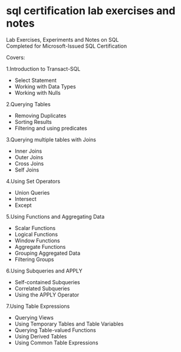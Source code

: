 # sql certification lab exercises and notes

Lab Exercises, Experiments and Notes on SQL <br>
Completed for Microsoft-Issued SQL Certification

Covers:

1.Introduction to Transact-SQL
  * Select Statement
  * Working with Data Types
  * Working with Nulls

2.Querying Tables
  * Removing Duplicates
  * Sorting Results
  * Filtering and using predicates

3.Querying multiple tables with Joins
  * Inner Joins
  * Outer Joins
  * Cross Joins
  * Self Joins

4.Using Set Operators
  * Union Queries
  * Intersect
  * Except

5.Using Functions and Aggregating Data
  * Scalar Functions
  * Logical Functions
  * Window Functions
  * Aggregate Functions
  * Grouping Aggregated Data
  * Filtering Groups

6.Using Subqueries and APPLY
  * Self-contained Subqueries
  * Correlated Subqueries
  * Using the APPLY Operator

7.Using Table Expressions
  * Querying Views
  * Using Temporary Tables and Table Variables
  * Querying Table-valued Functions
  * Using Derived Tables
  * Using Common Table Expressions
